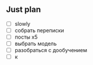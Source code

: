 ## Just plan
- [ ] slowly 
- [ ] собрать переписки
- [ ] посты х5
- [ ] выбрать модель
- [ ] разобраться с дообучением
- [ ] к
